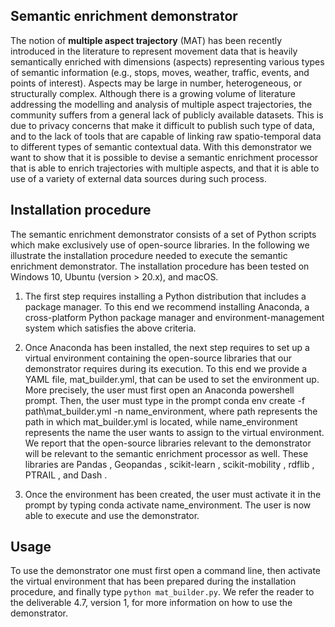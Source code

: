 ## **Semantic enrichment demonstrator**

The notion of **multiple aspect trajectory** (MAT) has
been recently introduced in the literature to represent movement
data that is heavily semantically enriched with dimensions
(aspects) representing various types of semantic information (e.g.,
stops, moves, weather, traffic, events, and points of interest).
Aspects may be large in number, heterogeneous, or structurally
complex. Although there is a growing volume of literature
addressing the modelling and analysis of multiple aspect trajectories, 
the community suffers from a general lack of publicly
available datasets. This is due to privacy concerns that make it
difficult to publish such type of data, and to the lack of tools that
are capable of linking raw spatio-temporal data to different types
of semantic contextual data. With this demonstrator we want to show
that it is possible to devise a semantic enrichment processor that is able
to enrich trajectories with multiple aspects, and that it is able to
use of a variety of external data sources during such process.


## **Installation procedure**

The semantic enrichment demonstrator consists of a set of Python scripts which make exclusively use of open-source libraries. In the following we illustrate the installation procedure needed to execute the semantic enrichment demonstrator. The installation procedure has been tested on Windows 10, Ubuntu (version > 20.x), and macOS.

1. The first step requires installing a Python distribution that includes a package manager. To this end we recommend installing Anaconda, a cross-platform Python package manager and environment-management system which satisfies the above criteria.

2. Once Anaconda has been installed, the next step requires to set up a virtual environment containing the open-source libraries that our demonstrator requires during its execution. To this end we provide a YAML file, mat_builder.yml, that can be used to set the environment up. More precisely, the user must first open an Anaconda powershell prompt. Then, the user must type in the prompt conda env create -f path\mat_builder.yml -n name_environment, where path represents the path in which mat_builder.yml is located, while name_environment represents the name the user wants to assign to the virtual environment.
We report that the open-source libraries relevant to the demonstrator will be relevant to the semantic enrichment processor as well. These libraries are Pandas , Geopandas , scikit-learn , scikit-mobility , rdflib , PTRAIL , and Dash .

3.	Once the environment has been created, the user must activate it in the prompt by typing conda activate name_environment. The user is now able to execute and use the demonstrator.


## **Usage**

To use the demonstrator one must first open a command line, then activate the virtual environment
that has been prepared during the installation procedure, and finally type ```python mat_builder.py```.
We refer the reader to the deliverable 4.7, version 1, for more information on how to use the demonstrator.
